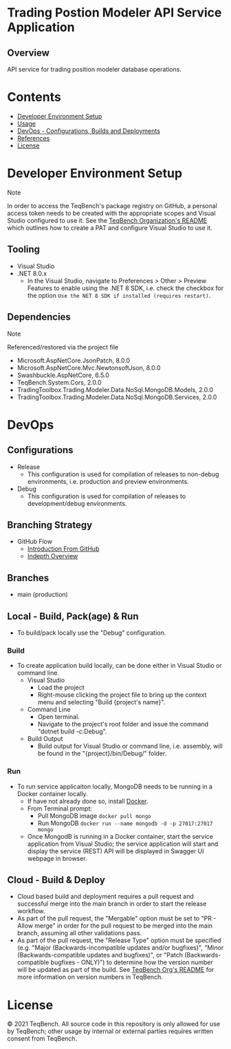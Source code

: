 ﻿# Trading Postion Modeler API Service Application

## Overview
API service for trading position modeler database operations.

# Contents
- [Developer Environment Setup](#Developer+Environment+Setup)
- [Usage](#Usage)
- [DevOps - Configurations, Builds and Deployments](#DevOps)
- [References](#References)
- [License](#License)

# Developer Environment Setup
> [!NOTE]
> In order to access the TeqBench's package registry on GitHub, a personal access token needs to be created with the appropriate scopes and Visual Studio configured to use it. See the [TeqBench Organization's README](https://github.com/teqbench) which outlines how to create a PAT and configure Visual Studio to use it.

## Tooling
- Visual Studio
- .NET 8.0.x
    - In the Visual Studio, navigate to Preferences > Other > Preview Features to enable using the .NET 8 SDK, i.e. check the checkbox for the option `Use the NET 8 SDK if installed (requires restart)`.

## Dependencies
> [!NOTE]
> Referenced/restored via the project file

- Microsoft.AspNetCore.JsonPatch, 8.0.0
- Microsoft.AspNetCore.Mvc.NewtonsoftJson, 8.0.0
- Swashbuckle.AspNetCore, 6.5.0
- TeqBench.System.Cors, 2.0.0
- TradingToolbox.Trading.Modeler.Data.NoSql.MongoDB.Models, 2.0.0
- TradingToolbox.Trading.Modeler.Data.NoSql.MongoDB.Services, 2.0.0

# DevOps
## Configurations
- Release
    - This configuration is used for compilation of releases to non-debug environments, i.e. production and preview environments.
- Debug
    - This configuration is used for compilation of releases to development/debug environments.

## Branching Strategy
- GitHub Flow
  - [Introduction From GitHub](https://docs.github.com/en/get-started/quickstart/github-flow)
  - [Indepth Overview](https://githubflow.github.io)

## Branches
- main (production)

## Local - Build, Pack(age) & Run
- To build/pack locally use the "Debug" configuration.

### Build
- To create application build locally, can be done either in Visual Studio or command line.
  - Visual Studio
    - Load the project
    - Right-mouse clicking the project file to bring up the context menu and selecting "Build {project's name}".
  - Command Line
    - Open terminal.
    - Navigate to the project's root folder and issue the command "dotnet build -c:Debug".
  - Build Output
    - Build output for Visual Studio or command line, i.e. assembly, will be found in the "{project}/bin/Debug/" folder.
  
### Run
- To run service applicaiton locally, MongoDB needs to be running in a Docker container locally.
    - If have not already done so, install [Docker](https://www.docker.com/products/docker-desktop/).
    - From Terminal prompt:
        - Pull MongoDB image `docker pull mongo`
        - Run MongoDB `docker run --name mongodb -d -p 27017:27017 mongo`
    - Once MongodB is running in a Docker container, start the service application from Visual Studio; the service application will start and display the service (REST) API will be displayed in Swagger UI webpage in browser.


## Cloud - Build & Deploy
- Cloud based build and deployment requires a pull request and successful merge into the main branch in order to start the release workflow.
- As part of the pull request, the "Mergable" option must be set to "PR - Allow merge" in order for the pull request to be merged into the main branch, assuming all other validations pass.
- As part of the pull request, the "Release Type" option must be specified (e.g. "Major (Backwards-incompatible updates and/or bugfixes)", "Minor (Backwards-compatible updates and bugfixes)", or "Patch (Backwards-compatible bugfixes - ONLY)") to determine how the version number will be updated as part of the build. See [TeqBench Org's README](https://github.com/teqbench#version-numbers-in-teqbench) for more information on version numbers in TeqBench.

# License
&copy; 2021 TeqBench. All source code in this repository is only allowed for use by TeqBench; other usage by internal or external parties requires written consent from TeqBench.
